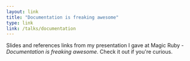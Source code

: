 ```yaml
---
layout: link
title: "Documentation is freaking awesome"
type: link
link: /talks/documentation
---
```


Slides and references links from my presentation I gave at Magic Ruby - *Documentation is freaking awesome*. Check it out if you're curious.
